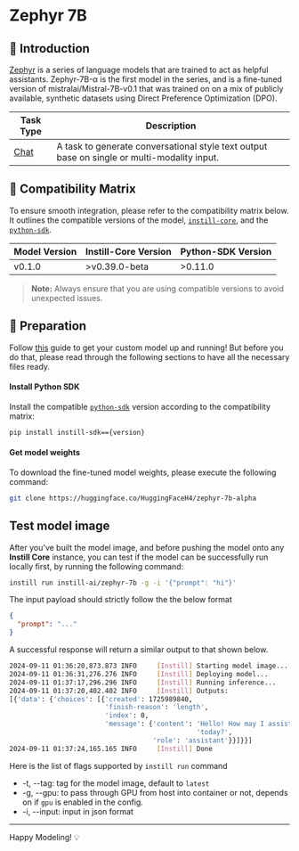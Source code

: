 # Zephyr 7B

## 📖 Introduction

[Zephyr](https://huggingface.co/HuggingFaceH4/zephyr-7b-alpha) is a series of language models that are trained to act as helpful assistants. Zephyr-7B-α is the first model in the series, and is a fine-tuned version of mistralai/Mistral-7B-v0.1 that was trained on on a mix of publicly available, synthetic datasets using Direct Preference Optimization (DPO).

| Task Type                                                  | Description                                                                                 |
| ---------------------------------------------------------- | ------------------------------------------------------------------------------------------- |
| [Chat](https://www.instill-ai.dev/docs/model/ai-task#chat) | A task to generate conversational style text output base on single or multi-modality input. |

## 🔄 Compatibility Matrix

To ensure smooth integration, please refer to the compatibility matrix below. It outlines the compatible versions of the model, [`instill-core`](https://github.com/instill-ai/instill-core), and the [`python-sdk`](https://github.com/instill-ai/python-sdk).

| Model Version | Instill-Core Version | Python-SDK Version |
| ------------- | -------------------- | ------------------ |
| v0.1.0        | >v0.39.0-beta        | >0.11.0            |

> **Note:** Always ensure that you are using compatible versions to avoid unexpected issues.

## 🚀 Preparation

Follow [this](../README.md) guide to get your custom model up and running! But before you do that, please read through the following sections to have all the necessary files ready.

#### Install Python SDK

Install the compatible [`python-sdk`](https://github.com/instill-ai/python-sdk) version according to the compatibility matrix:

```bash
pip install instill-sdk=={version}
```

#### Get model weights

To download the fine-tuned model weights, please execute the following command:

```bash
git clone https://huggingface.co/HuggingFaceH4/zephyr-7b-alpha
```

## Test model image

After you've built the model image, and before pushing the model onto any **Instill Core** instance, you can test if the model can be successfully run locally first, by running the following command:

```bash
instill run instill-ai/zephyr-7b -g -i '{"prompt": "hi"}'
```

The input payload should strictly follow the the below format

```json
{
  "prompt": "..."
}
```

A successful response will return a similar output to that shown below.

```bash
2024-09-11 01:36:20,873.873 INFO     [Instill] Starting model image...
2024-09-11 01:36:31,276.276 INFO     [Instill] Deploying model...
2024-09-11 01:37:17,296.296 INFO     [Instill] Running inference...
2024-09-11 01:37:20,402.402 INFO     [Instill] Outputs:
[{'data': {'choices': [{'created': 1725989840,
                        'finish-reason': 'length',
                        'index': 0,
                        'message': {'content': 'Hello! How may I assist you '
                                               'today?',
                                    'role': 'assistant'}}]}}]
2024-09-11 01:37:24,165.165 INFO     [Instill] Done
```

Here is the list of flags supported by `instill run` command

- -t, --tag: tag for the model image, default to `latest`
- -g, --gpu: to pass through GPU from host into container or not, depends on if `gpu` is enabled in the config.
- -i, --input: input in json format

---

Happy Modeling! 💡
